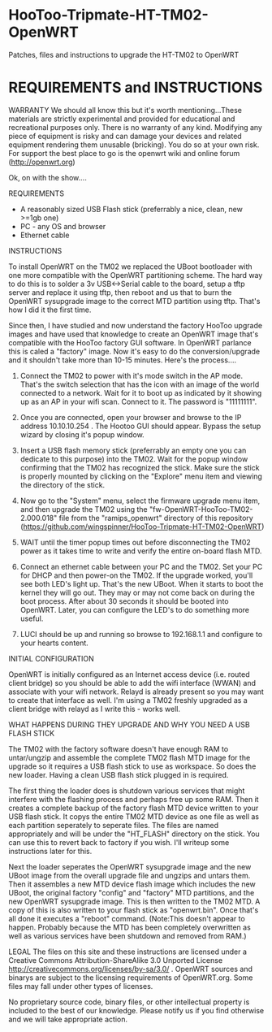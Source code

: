 HooToo-Tripmate-HT-TM02-OpenWRT
===============================

Patches, files and instructions to upgrade the HT-TM02 to OpenWRT


REQUIREMENTS and INSTRUCTIONS
==================


WARRANTY
We should all know this but it's worth mentioning...These materials are strictly
experimental and provided for educational and recreational purposes only. There
is no warranty of any kind. Modifying any piece of equipment is risky and can
damage your devices and related equipment rendering them unusable (bricking).
You do so at your own risk. For support the best place to go is the openwrt wiki
and online forum (http://openwrt.org)

Ok, on with the show....

REQUIREMENTS

- A reasonably sized USB Flash stick (preferrably a nice, clean, new >=1gb one)
- PC - any OS and browser
- Ethernet cable

INSTRUCTIONS

To install OpenWRT on the TM02 we replaced the UBoot bootloader with one more
compatible with the OpenWRT partitioning scheme. The hard way to do this is to
solder a 3v USB<->Serial cable to the board, setup a tftp server and replace it
using tftp, then reboot and us that to  burn the OpenWRT sysupgrade image to the
correct MTD partition using tftp. That's how I did it the first time.

Since then, I have studied and now understand the factory HooToo upgrade images
and have used that knowledge to create an OpenWRT image that's compatible with
the HooToo factory GUI software. In OpenWRT parlance this is caled a "factory"
image. Now it's easy to do the conversion/upgrade and it shouldn't take more
than 10-15 minutes. Here's the process....

1. Connect the TM02 to power with it's mode switch in the AP mode. That's the
switch selection that has the icon with an image of the world connected to a
network. Wait for it to boot up as indicated by it showing up as an AP in your
wifi scan. Connect to it. The password is "11111111".

2. Once you are connected, open your browser and browse to the IP address
10.10.10.254 . The Hootoo GUI should appear. Bypass the setup wizard by closing
it's popup window.

3. Insert a USB flash memory stick (preferrably an empty one you can dedicate to
this purpose) into the TM02. Wait for the popup window confirming that the TM02
has recognized the stick. Make sure the stick is properly mounted by clicking on
the "Explore" menu item and viewing the directory of the stick.

4. Now go to the "System" menu, select the firmware upgrade menu item, and then
upgrade the TM02 using the "fw-OpenWRT-HooToo-TM02-2.000.018" file from the
"ramips_openwrt" directory of this repository
(https://github.com/wingspinner/HooToo-Tripmate-HT-TM02-OpenWRT)

5. WAIT until the timer popup times out before disconnecting the TM02 power as
it takes time to write and verify the entire on-board flash MTD.

6. Connect an ethernet cable between your PC and the TM02. Set your PC for DHCP
and then power-on the TM02. If the upgrade worked, you'll see both LED's light
up. That's the new UBoot. When it starts to boot the kernel they will go out. 
They may or may not come back on during the boot process. After about 30 seconds
it should be booted into OpenWRT. Later, you can configure the LED's to do
something more useful.

7. LUCI should be up and running so browse to 192.168.1.1 and configure to your
hearts content. 

INITIAL CONFIGURATION

OpenWRT is initially configured as an Internet access device (i.e. routed client
bridge) so you should be able to add the wifi interface (WWAN) and associate
with your wifi network. Relayd is already present so you may want to create that
interface as well. I'm using a TM02 freshly upgraded as a client bridge with
relayd as I write this - works well.


WHAT HAPPENS DURING THEY UPGRADE AND WHY YOU NEED A USB FLASH STICK

The TM02 with the factory software doesn't have enough RAM to untar/ungzip and
assemble the complete TM02 flash MTD image for the upgrade so it requires a USB
flash stick to use as workspace. So does the new loader. Having a clean USB
flash stick plugged in is required.

The first thing the loader does is shutdown various services that might
interfere with the flashing process and perhaps free up some RAM. Then it
creates a complete backup of the factory flash MTD device written to your USB
flash stick. It copys the entire TM02 MTD device as one file as well as each
partition seperately to seperate files. The files are named appropriately and
will be under the "HT_FLASH" directory on the stick. You can use this to revert
back to factory if you wish. I'll writeup some instructions later for this. 

Next the loader seperates the OpenWRT sysupgrade image and the new UBoot image
from the overall upgrade file and  ungzips and untars them. Then it assembles a
new MTD device flash image which includes the new UBoot, the original factory
"config" and "factory" MTD partitions, and the new OpenWRT sysupgrade image.
This is then written to the TM02 MTD. A copy of this is also written to your
flash stick as "openwrt.bin". Once that's all done it executes a "reboot"
command. (Note:This doesn't appear to happen. Probably because the MTD has been
completely overwritten as well as various services have been shutdown and
removed from RAM.)



LEGAL
The files on this site and these instructions are licensed under a  Creative
Commons Attribution-ShareAlike 3.0 Unported License
http://creativecommons.org/licenses/by-sa/3.0/ . OpenWRT sources and binarys are
subject to the licensing requirements of OpenWRT.org. Some files may fall under
other types of licenses. 

No proprietary source code, binary files, or other intellectual property is
included to the best of our knowledge.
Please notify us if you find otherwise and we will take appropriate action. 
